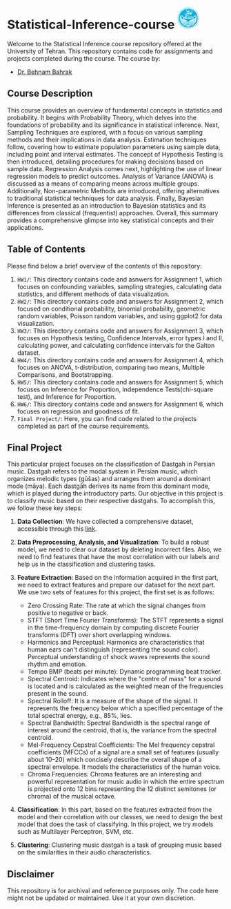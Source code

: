 # Statistical-Inference-course <img src="University_of_Tehran_logo.svg.png" alt="Machine Learning" width="50">


Welcome to the Statistical Inference course repository offered at the University of Tehran. This repository contains code for assignments and projects completed during the course. The course by:

- [Dr. Behnam Bahrak](https://scholar.google.com/citations?user=1IdcoLMAAAAJ&hl=en)

## Course Description


This course provides an overview of fundamental concepts in statistics and probability. It begins with Probability Theory, which delves into the foundations of probability and its significance in statistical inference. Next, Sampling Techniques are explored, with a focus on various sampling methods and their implications in data analysis. Estimation techniques follow, covering how to estimate population parameters using sample data, including point and interval estimates. The concept of Hypothesis Testing is then introduced, detailing procedures for making decisions based on sample data. Regression Analysis comes next, highlighting the use of linear regression models to predict outcomes. Analysis of Variance (ANOVA) is discussed as a means of comparing means across multiple groups. Additionally, Non-parametric Methods are introduced, offering alternatives to traditional statistical techniques for data analysis. Finally, Bayesian Inference is presented as an introduction to Bayesian statistics and its differences from classical (frequentist) approaches. Overall, this summary provides a comprehensive glimpse into key statistical concepts and their applications.

## Table of Contents

Please find below a brief overview of the contents of this repository:
1. `HW1/`: This directory contains code and asnwers for Assignment 1, which focuses on confounding variables, sampling strategies, calculating data statistics, and different methods of data visualization.
2. `HW2/`: This directory contains code and answers for Assignment 2, which focused on conditional probability, binomial probability, geometric random variables, Poisson random variables, and using ggplot2 for data visualization.
3. `HW3/`: This directory contains code and answers for Assignment 3, which focuses on Hypothesis testing, Confidence Intervals, error types I and II, calculating power, and calculating confidence intervals for the Galton dataset.
4. `HW4/`: This directory contains code and answers for Assignment 4, which focuses on ANOVA, t-distribution, comparing two means, Multiple Comparisons, and Bootstrapping.
5. `HW5/`: This directory contains code and answers for Assignment 5, which focuses on  Inference for Proportion, Independence Tests(chi-square test), and Inference for Proportion.
6. `HW6/`: This directory contains code and answers for Assignment 6, which focuses on regression and goodness of fit.
7. `Final Project/`: Here, you can find code related to the projects completed as part of the course requirements.

## Final Project
This particular project focuses on the classification of Dastgah in Persian music. Dastgah refers to the modal system in Persian music, which organizes melodic types (gūšas) and arranges them around a dominant mode (māya). Each dastgāh derives its name from this dominant mode, which is played during the introductory parts. Our objective in this project is to classify music based on their respective dastgahs. To accomplish this, we follow these key steps:
1. **Data Collection**: We have collected a comprehensive dataset, accessible through this [link](https://docs.google.com/spreadsheets/d/1QmJ2MomwjbD2N-9TZks4IhPzGdarQnYb9HgU-G0T3Cc/edit#gid=0).

2. **Data Preprocessing, Analysis, and Visualization**: To build a robust model, we need to clear our dataset by deleting incorrect files. Also, we need to find features that have the most correlation with our labels and help us in the classification and clustering tasks.

3. **Feature Extraction**: Based on the information acquired in the first part, we need to extract features and prepare our dataset for the next part. We use two sets of features for this project, the first set is as follows:

   - Zero Crossing Rate: The rate at which the signal changes from positive to negative or back.
   - STFT (Short Time Fourier Transforms): The STFT represents a signal in the time-frequency domain by computing discrete Fourier transforms (DFT) over short overlapping windows.
   - Harmonics and Perceptual: Harmonics are characteristics that human ears can't distinguish (representing the sound color). Perceptual understanding of shock waves represents the sound rhythm and emotion.
   - Tempo BMP (beats per minute): Dynamic programming beat tracker.
   - Spectral Centroid: Indicates where the "centre of mass" for a sound is located and is calculated as the weighted mean of the frequencies present in the sound.
   - Spectral Rolloff: It is a measure of the shape of the signal. It represents the frequency below which a specified percentage of the total spectral energy, e.g., 85%, lies.
   - Spectral Bandwidth: Spectral Bandwidth is the spectral range of interest around the centroid, that is, the variance from the spectral centroid.
   - Mel-Frequency Cepstral Coefficients: The Mel frequency cepstral coefficients (MFCCs) of a signal are a small set of features (usually about 10–20) which concisely describe the overall shape of a spectral envelope. It models the characteristics of the human voice.
   - Chroma Frequencies: Chroma features are an interesting and powerful representation for music audio in which the entire spectrum is projected onto 12 bins representing the 12 distinct semitones (or chroma) of the musical octave.

4. **Classification**: In this part, based on the features extracted from the model and their correlation with our classes, we need to design the best model that does the task of classifying. In this project, we try models such as Multilayer Perceptron, SVM, etc.

5. **Clustering**: Clustering music dastgah is a task of grouping music based on the similarities in their audio characteristics.


## Disclaimer

This repository is for archival and reference purposes only. The code here might not be updated or maintained. Use it at your own discretion.
